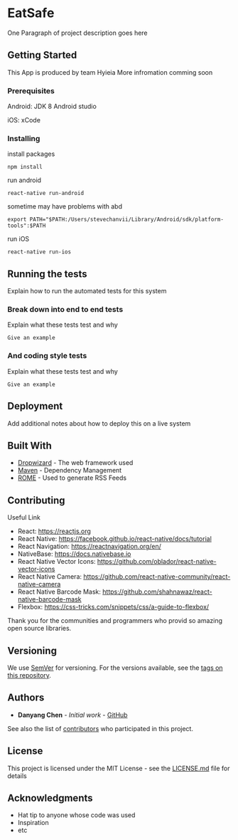 # EatSafe

One Paragraph of project description goes here

## Getting Started

This App is produced by team Hyieia
More infromation comming soon 

### Prerequisites

Android:
JDK 8
Android studio

iOS:
xCode

### Installing

install packages

```
npm install
```

run android

```
react-native run-android
```

sometime may have problems with abd
```
export PATH="$PATH:/Users/stevechanvii/Library/Android/sdk/platform-tools":$PATH
```

run iOS
```
react-native run-ios
```


## Running the tests

Explain how to run the automated tests for this system

### Break down into end to end tests

Explain what these tests test and why

```
Give an example
```

### And coding style tests

Explain what these tests test and why

```
Give an example
```

## Deployment

Add additional notes about how to deploy this on a live system

## Built With

* [Dropwizard](http://www.dropwizard.io/1.0.2/docs/) - The web framework used
* [Maven](https://maven.apache.org/) - Dependency Management
* [ROME](https://rometools.github.io/rome/) - Used to generate RSS Feeds

## Contributing

Useful Link
* React: https://reactjs.org
* React Native: https://facebook.github.io/react-native/docs/tutorial
* React Navigation: https://reactnavigation.org/en/
* NativeBase: https://docs.nativebase.io
* React Native Vector Icons: https://github.com/oblador/react-native-vector-icons
* React Native Camera: https://github.com/react-native-community/react-native-camera
* React Native Barcode Mask: https://github.com/shahnawaz/react-native-barcode-mask
* Flexbox: https://css-tricks.com/snippets/css/a-guide-to-flexbox/

Thank you for the communities and programmers who provid so amazing open source libraries. 

## Versioning

We use [SemVer](http://semver.org/) for versioning. For the versions available, see the [tags on this repository](https://github.com/your/project/tags). 

## Authors

* **Danyang Chen** - *Initial work* - [GitHub](https://github.com/stevechanvii)

See also the list of [contributors](https://github.com/your/project/contributors) who participated in this project.

## License

This project is licensed under the MIT License - see the [LICENSE.md](LICENSE.md) file for details

## Acknowledgments

* Hat tip to anyone whose code was used
* Inspiration
* etc
